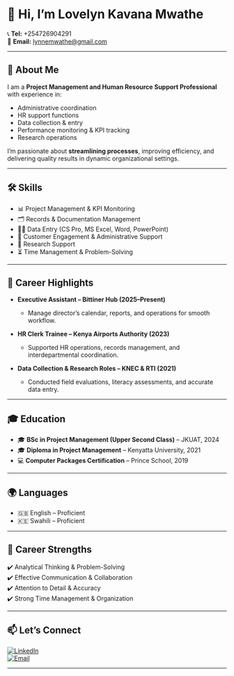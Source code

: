 # 👋 Hi, I’m Lovelyn Kavana Mwathe  

📞 **Tel:** +254726904291  
📧 **Email:** lynnemwathe@gmail.com  

---

## 💼 About Me  
I am a **Project Management and Human Resource Support Professional** with experience in:  
- Administrative coordination  
- HR support functions  
- Data collection & entry  
- Performance monitoring & KPI tracking  
- Research operations  

I’m passionate about **streamlining processes**, improving efficiency, and delivering quality results in dynamic organizational settings.  

---

## 🛠️ Skills  
- 📊 Project Management & KPI Monitoring  
- 🗂️ Records & Documentation Management  
- 👩‍💻 Data Entry (CS Pro, MS Excel, Word, PowerPoint)  
- 🤝 Customer Engagement & Administrative Support  
- 🔎 Research Support  
- ⏳ Time Management & Problem-Solving  

---

## 🚀 Career Highlights  

- **Executive Assistant – Bittiner Hub (2025–Present)**  
  - Manage director’s calendar, reports, and operations for smooth workflow.  

- **HR Clerk Trainee – Kenya Airports Authority (2023)**  
  - Supported HR operations, records management, and interdepartmental coordination.  

- **Data Collection & Research Roles – KNEC & RTI (2021)**  
  - Conducted field evaluations, literacy assessments, and accurate data entry.  

---

## 🎓 Education  
- 🎓 **BSc in Project Management (Upper Second Class)** – JKUAT, 2024  
- 🎓 **Diploma in Project Management** – Kenyatta University, 2021  
- 💻 **Computer Packages Certification** – Prince School, 2019  

---

## 🌍 Languages  
- 🇬🇧 English – Proficient  
- 🇰🇪 Swahili – Proficient  

---

## 📌 Career Strengths  
✔️ Analytical Thinking & Problem-Solving  
✔️ Effective Communication & Collaboration  
✔️ Attention to Detail & Accuracy  
✔️ Strong Time Management & Organization  

---


## 📫 Let’s Connect  

[![LinkedIn](https://img.shields.io/badge/LinkedIn-blue?logo=linkedin&logoColor=white)](https://www.linkedin.com/in/lovelyn-mwathe-a47888200)  
[![Email](https://img.shields.io/badge/Email-D14836?logo=gmail&logoColor=white)](mailto:lynnemwathe@gmail.com)  

---
